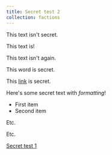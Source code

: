 ```yaml
---
title: Secret test 2
collection: factions
---
```


This text isn't secret.

<div class="secret">

This text is!

</div>

This text isn't again.

This <span class="secret">word</span> is secret.

This <span class="secret">[link](link-test.md)</span> is secret.

<div class="secret">

Here's some secret text with _formatting_!

- First item
- Second item

Etc.

Etc.

</div>

[Secret test 1](secret-test1.md)
